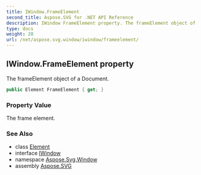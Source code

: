 ```yaml
---
title: IWindow.FrameElement
second_title: Aspose.SVG for .NET API Reference
description: IWindow FrameElement property. The frameElement object of a Document
type: docs
weight: 20
url: /net/aspose.svg.window/iwindow/frameelement/
---
```

## IWindow.FrameElement property

The frameElement object of a Document.

```csharp
public Element FrameElement { get; }
```

### Property Value

The frame element.

### See Also

* class [Element](../../../aspose.svg.dom/element/)
* interface [IWindow](../)
* namespace [Aspose.Svg.Window](../../../aspose.svg.window/)
* assembly [Aspose.SVG](../../../)
